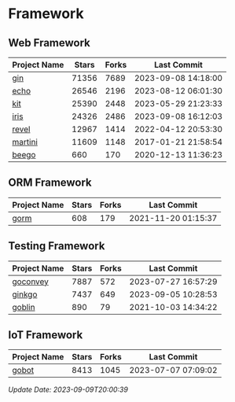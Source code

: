 # Framework

## Web Framework
| Project Name | Stars | Forks | Last Commit |
| ------------ | ----- | ----- | ----------- |
| [gin](https://github.com/gin-gonic/gin) | 71356 | 7689 | 2023-09-08 14:18:00 |
| [echo](https://github.com/labstack/echo) | 26546 | 2196 | 2023-08-12 06:01:30 |
| [kit](https://github.com/go-kit/kit) | 25390 | 2448 | 2023-05-29 21:23:33 |
| [iris](https://github.com/kataras/iris) | 24326 | 2486 | 2023-09-08 16:12:03 |
| [revel](https://github.com/revel/revel) | 12967 | 1414 | 2022-04-12 20:53:30 |
| [martini](https://github.com/go-martini/martini) | 11609 | 1148 | 2017-01-21 21:58:54 |
| [beego](https://github.com/astaxie/beego) | 660 | 170 | 2020-12-13 11:36:23 |

## ORM Framework
| Project Name | Stars | Forks | Last Commit |
| ------------ | ----- | ----- | ----------- |
| [gorm](https://github.com/jinzhu/gorm) | 608 | 179 | 2021-11-20 01:15:37 |

## Testing Framework
| Project Name | Stars | Forks | Last Commit |
| ------------ | ----- | ----- | ----------- |
| [goconvey](https://github.com/smartystreets/goconvey) | 7887 | 572 | 2023-07-27 16:57:29 |
| [ginkgo](https://github.com/onsi/ginkgo) | 7437 | 649 | 2023-09-05 10:28:53 |
| [goblin](https://github.com/franela/goblin) | 890 | 79 | 2021-10-03 14:34:22 |

## IoT Framework
| Project Name | Stars | Forks | Last Commit |
| ------------ | ----- | ----- | ----------- |
| [gobot](https://github.com/hybridgroup/gobot) | 8413 | 1045 | 2023-07-07 07:09:02 |

*Update Date: 2023-09-09T20:00:39*